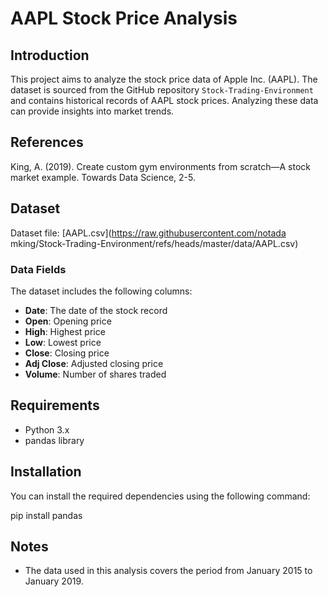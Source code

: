 # AAPL Stock Price Analysis

## Introduction
This project aims to analyze the stock price data of Apple Inc. (AAPL). The dataset is sourced from the GitHub repository `Stock-Trading-Environment` and contains historical records of AAPL stock prices. Analyzing these data can provide insights into market trends.

## References
King, A. (2019). Create custom gym environments from scratch—A stock market example. Towards Data Science, 2-5.

## Dataset
Dataset file: [AAPL.csv](https://raw.githubusercontent.com/notada
mking/Stock-Trading-Environment/refs/heads/master/data/AAPL.csv)

### Data Fields
The dataset includes the following columns:
- **Date**: The date of the stock record
- **Open**: Opening price
- **High**: Highest price
- **Low**: Lowest price
- **Close**: Closing price
- **Adj Close**: Adjusted closing price
- **Volume**: Number of shares traded

## Requirements
- Python 3.x
- pandas library

## Installation
You can install the required dependencies using the following command:

pip install pandas 

## Notes
* The data used in this analysis covers the period from January 2015 to January 2019.















